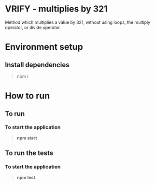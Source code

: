 # VRIFY - multiplies by 321

Method which multiplies a value by 321, without using loops, the multiply operator, or divide operator.

# Environment setup
## Install dependencies
>npm i

# How to run
## To run
### To start the application
> **npm start**

## To run the tests
### To start the application
> **npm test**
